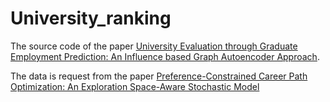 # University_ranking
The source code of the paper [University Evaluation through Graduate Employment Prediction: An Influence based Graph Autoencoder Approach](https://ieeexplore.ieee.org/stamp/stamp.jsp?arnumber=10533440&casa_token=s1XGJ6DE7oQAAAAA:YJLiqvJAuk5kLv1ebv8q8YkEOBArA731wtRD9o2KO9diR7wo771yvn-OivyVjXQtD-0uOkRh9A&tag=1).

The data is request from the paper [Preference-Constrained Career Path Optimization: An Exploration Space-Aware Stochastic Model](https://ieeexplore.ieee.org/abstract/document/10415838?casa_token=iHV9SIaheH4AAAAA:JCcWEkN27VaHO1c9gelwTA9iLSiC7yijmmBk04FcDKmOo4dntfmY3hGfwKAnPH5QdsmUiulKtQ)
